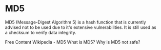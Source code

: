 # MD5

MD5 (Message-Digest Algorithm 5) is a hash function that is currently advised not to be used due to it's extensive vulnerabilities. It is still used as a checksum to verify data integrity.

<ResourceGroupTitle>Free Content</ResourceGroupTitle>
<BadgeLink colorScheme='yellow' badgeText='Read' href='https://pl.wikipedia.org/wiki/MD5'>Wikipedia - MD5</BadgeLink>
<BadgeLink colorScheme='yellow' badgeText='Read' href='https://www.techtarget.com/searchsecurity/definition/MD5'>What is MD5?</BadgeLink>
<BadgeLink colorScheme='yellow' badgeText='Read' href='https://infosecscout.com/why-md5-is-not-safe/'>Why is MD5 not safe?</BadgeLink>
